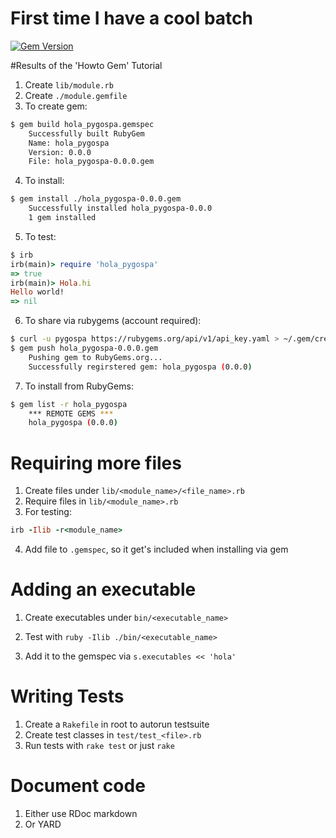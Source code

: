# First time I have a cool batch

[![Gem
Version](https://badge.fury.io/rb/hola_pygospa.svg)](https://badge.fury.io/rb/hola_pygospa)

#Results of the 'Howto Gem' Tutorial

1. Create `lib/module.rb`
2. Create `./module.gemfile`
3. To create gem:

```bash
$ gem build hola_pygospa.gemspec
    Successfully built RubyGem
    Name: hola_pygospa
    Version: 0.0.0
    File: hola_pygospa-0.0.0.gem
```

4. To install:

```bash
$ gem install ./hola_pygospa-0.0.0.gem
    Successfully installed hola_pygospa-0.0.0
    1 gem installed
```

5. To test:

```ruby
$ irb
irb(main)> require 'hola_pygospa'
=> true
irb(main)> Hola.hi
Hello world!
=> nil
```

6. To share via rubygems (account required):

```bash
$ curl -u pygospa https://rubygems.org/api/v1/api_key.yaml > ~/.gem/credentials; chmod 0600 ~/.gem/credentials
$ gem push hola_pygospa-0.0.0.gem
    Pushing gem to RubyGems.org...
    Successfully regirstered gem: hola_pygospa (0.0.0)
```

7. To install from RubyGems:

```bash
$ gem list -r hola_pygospa
    *** REMOTE GEMS ***
    hola_pygospa (0.0.0)
```


# Requiring more files

1. Create files under `lib/<module_name>/<file_name>.rb`
2. Require files in `lib/<module_name>.rb`
3. For testing:

```ruby
irb -Ilib -r<module_name>
```

4. Add file to `.gemspec`, so it get's included when installing via gem


# Adding an executable

1. Create executables under `bin/<executable_name>`

2. Test with `ruby -Ilib ./bin/<executable_name>`

3. Add it to the gemspec via `s.executables << 'hola'`

# Writing Tests

1. Create a `Rakefile` in root to autorun testsuite
2. Create test classes in `test/test_<file>.rb`
3. Run tests with `rake test` or just `rake`


# Document code
1. Either use RDoc markdown
2. Or YARD


